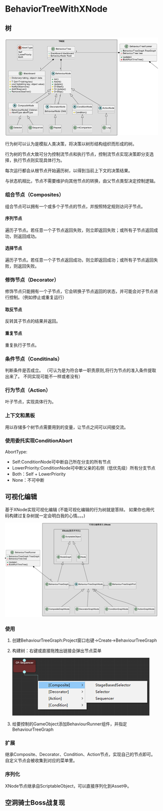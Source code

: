 # BehaviorTreeWithXNode

## 树

![](Document/TreeUML.png)

行为树可以认为是模拟人类决策，将决策以树形结构组织而形成的树。

行为树的节点大致可分为控制流节点和执行节点，控制流节点实现决策即分支选择，执行节点则实现具体行为。

每次运行都会从根节点开始遍历树，以得到当前上下文的决策结果。

与状态机相比，节点不需要维护向其他节点的转换，由父节点类型决定控制逻辑。

### 组合节点（Composites）
组合节点可以拥有一个或多个子节点的节点，并按照特定规则访问子节点。
#### 序列节点
遍历子节点。若任意一个子节点返回失败，则立即返回失败；或所有子节点返回成功，则返回成功。
#### 选择节点
遍历子节点。若任意一个子节点返回成功，则立即返回成功；或所有子节点返回失败，则返回失败。
### 修饰节点（Decorator）
修饰节点只能拥有一个子节点，它会转换子节点返回的状态，并可能会对子节点进行控制。（例如停止或重复运行）
#### 取反节点
反转其子节点的结果并返回。
#### 重复节点
重复执行子节点。
### 条件节点（Conditinals）
判断条件是否成立。   （可认为是为符合单一职责原则,将行为节点的准入条件提取出来了。  不同实现可能不一样或者没有）
### 行为节点（Action）
叶子节点，实现具体行为。

### 上下文和黑板
用以存储多个树节点需要用到的变量，让节点之间可以间接交流。

### 使用委托实现ConditionAbort
AbortType:
- Self:ConditionNode可中断自己所在分支的所有节点
- LowerPriority:ConditionNode可中断父亲的右侧（低优先级）所有分支节点
- Both：Self + LowerPriority
- None：不可中断


## 可视化编辑
基于XNode实现可视化编辑    (不能可视化编辑的行为树就是答辩。   如果你也用代码构建过复杂树就一定会明白我的心情。。。)

![](Document/TreeView.png)

### 使用

1. 创建BehaviourTreeGraph:Project窗口右键->Create->BehaviourTreeGraph
2. 构建树：右键或直接拖拽出链接会弹出节点菜单

   ![](Document/drag.png)

3. 给要控制的GameObject添加BehaviourRunner组件，并指定BehaviourTreeGraph

### 扩展
继承Composite、Decorator、Condition、Action节点，实现自己的节点即可。 自定义节点会被收集到对应的菜单里。

### 序列化
XNode节点继承自ScriptableObject，可以直接序列化到Asset中。


## 空洞骑士Boss战复现





